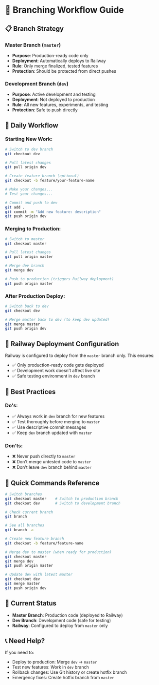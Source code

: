 # 🌿 Branching Workflow Guide

## 📋 Branch Strategy

### **Master Branch** (`master`)
- **Purpose**: Production-ready code only
- **Deployment**: Automatically deploys to Railway
- **Rule**: Only merge finalized, tested features
- **Protection**: Should be protected from direct pushes

### **Development Branch** (`dev`)
- **Purpose**: Active development and testing
- **Deployment**: Not deployed to production
- **Rule**: All new features, experiments, and testing
- **Protection**: Safe to push directly

## 🔄 Daily Workflow

### **Starting New Work:**
```bash
# Switch to dev branch
git checkout dev

# Pull latest changes
git pull origin dev

# Create feature branch (optional)
git checkout -b feature/your-feature-name

# Make your changes...
# Test your changes...

# Commit and push to dev
git add .
git commit -m "Add new feature: description"
git push origin dev
```

### **Merging to Production:**
```bash
# Switch to master
git checkout master

# Pull latest changes
git pull origin master

# Merge dev branch
git merge dev

# Push to production (triggers Railway deployment)
git push origin master
```

### **After Production Deploy:**
```bash
# Switch back to dev
git checkout dev

# Merge master back to dev (to keep dev updated)
git merge master
git push origin dev
```

## 🚀 Railway Deployment Configuration

Railway is configured to deploy from the `master` branch only. This ensures:
- ✅ Only production-ready code gets deployed
- ✅ Development work doesn't affect live site
- ✅ Safe testing environment in `dev` branch

## 📝 Best Practices

### **Do's:**
- ✅ Always work in `dev` branch for new features
- ✅ Test thoroughly before merging to `master`
- ✅ Use descriptive commit messages
- ✅ Keep `dev` branch updated with `master`

### **Don'ts:**
- ❌ Never push directly to `master`
- ❌ Don't merge untested code to `master`
- ❌ Don't leave `dev` branch behind `master`

## 🔧 Quick Commands Reference

```bash
# Switch branches
git checkout master    # Switch to production branch
git checkout dev       # Switch to development branch

# Check current branch
git branch

# See all branches
git branch -a

# Create new feature branch
git checkout -b feature/feature-name

# Merge dev to master (when ready for production)
git checkout master
git merge dev
git push origin master

# Update dev with latest master
git checkout dev
git merge master
git push origin dev
```

## 🎯 Current Status

- **Master Branch**: Production code (deployed to Railway)
- **Dev Branch**: Development code (safe for testing)
- **Railway**: Configured to deploy from `master` only

## 📞 Need Help?

If you need to:
- Deploy to production: Merge `dev` → `master`
- Test new features: Work in `dev` branch
- Rollback changes: Use Git history or create hotfix branch
- Emergency fixes: Create hotfix branch from `master`
